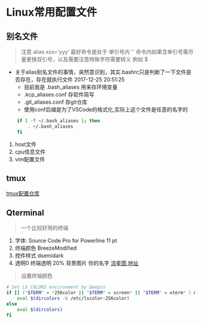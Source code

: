 # Linux常用配置文件

## 别名文件
> 注意 alias xxx=’yyy‘ 最好命令是处于 单引号内 '' 命令内如果含单引号需尽量更换双引号，以及需要注意特殊字符需要转义 例如 $

- 关于alias别名文件的事情，突然意识到，其实.bashrc只是判断了一下文件是否存在，存在就执行文件 2017-12-25 20:51:25
	- 目前我是 .bash_aliases 用来存环境变量
	- .kcp_aliases.conf 存软件简写
	- .git_aliases.conf 存git仓库 
	- 使用conf后缀是为了VSCode的格式化,实际上这个文件是任意的名字的
	
```sh
    if [ -f ~/.bash_aliases ]; then
        . ~/.bash_aliases
    fi
```

1. host文件
1. cpu信息文件
1. vim配置文件

## tmux
[tmux配置仓库](https://github.com/gpakosz/.tmux)

## Qterminal
> 一个比较好用的终端

1. 字体: Source Code Pro for Powerline 11 pt
1. 终端颜色 BreezeModified
1. 控件样式 dsemidark
1. 透明0 终端透明 20% 背景图片 你的名字 [流星图 地址](http://desk.zol.com.cn/bizhi/6849_85488_2.html)

> 设置终端颜色
```sh
# Set LS_COLORS environment by Deepin
if [[ ("$TERM" = *256color || "$TERM" = screen* || "$TERM" = xterm* ) && -f /etc/lscolor-256color ]]; then                                         
    eval $(dircolors -b /etc/lscolor-256color)
else
    eval $(dircolors)
fi
```

